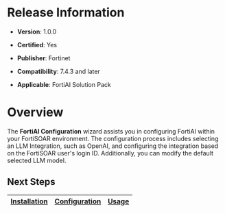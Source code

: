 # Release Information

- **Version**: 1.0.0

- **Certified**: Yes

- **Publisher**: Fortinet  

- **Compatibility**: 7.4.3 and later

- **Applicable**: FortiAI Solution Pack

# Overview

The **FortiAI Configuration** wizard assists you in configuring FortiAI within your FortiSOAR environment. The configuration process includes selecting an LLM Integration, such as OpenAI, and configuring the integration based on the FortiSOAR user's login ID. Additionally, you can modify the default selected LLM model.


## Next Steps

| [Installation](./docs/setup.md#installation) | [Configuration](./docs/setup.md#configuration) | [Usage](./docs/usage.md) |
|----------------------------------------------|------------------------------------------------|--------------------------|